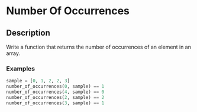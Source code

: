 # Number Of Occurrences

## Description

Write a function that returns the number of occurrences of an element in an array.

### Examples

```python
sample = [0, 1, 2, 2, 3]
number_of_occurrences(0, sample) == 1
number_of_occurrences(4, sample) == 0
number_of_occurrences(2, sample) == 2
number_of_occurrences(3, sample) == 1
```
